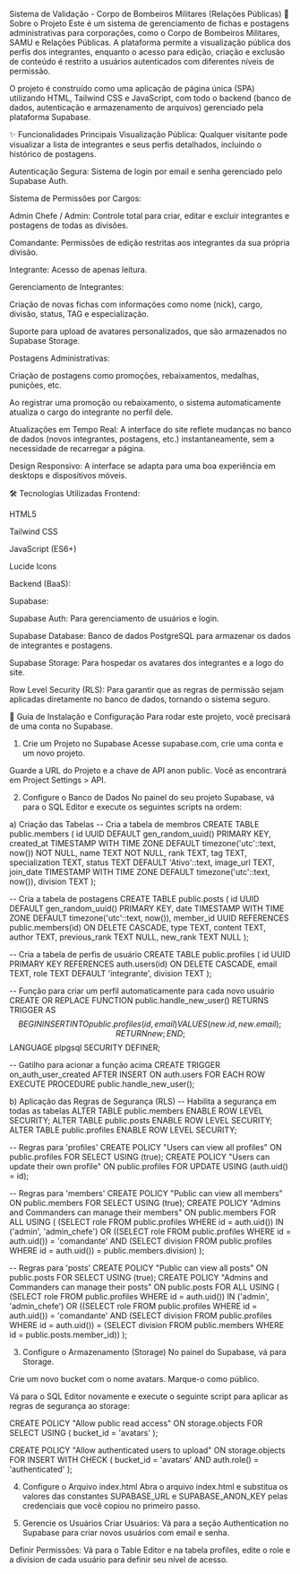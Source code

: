 Sistema de Validação - Corpo de Bombeiros Militares (Relações Públicas)
📖 Sobre o Projeto
Este é um sistema de gerenciamento de fichas e postagens administrativas para corporações, como o Corpo de Bombeiros Militares, SAMU e Relações Públicas. A plataforma permite a visualização pública dos perfis dos integrantes, enquanto o acesso para edição, criação e exclusão de conteúdo é restrito a usuários autenticados com diferentes níveis de permissão.

O projeto é construído como uma aplicação de página única (SPA) utilizando HTML, Tailwind CSS e JavaScript, com todo o backend (banco de dados, autenticação e armazenamento de arquivos) gerenciado pela plataforma Supabase.

✨ Funcionalidades Principais
Visualização Pública: Qualquer visitante pode visualizar a lista de integrantes e seus perfis detalhados, incluindo o histórico de postagens.

Autenticação Segura: Sistema de login por email e senha gerenciado pelo Supabase Auth.

Sistema de Permissões por Cargos:

Admin Chefe / Admin: Controle total para criar, editar e excluir integrantes e postagens de todas as divisões.

Comandante: Permissões de edição restritas aos integrantes da sua própria divisão.

Integrante: Acesso de apenas leitura.

Gerenciamento de Integrantes:

Criação de novas fichas com informações como nome (nick), cargo, divisão, status, TAG e especialização.

Suporte para upload de avatares personalizados, que são armazenados no Supabase Storage.

Postagens Administrativas:

Criação de postagens como promoções, rebaixamentos, medalhas, punições, etc.

Ao registrar uma promoção ou rebaixamento, o sistema automaticamente atualiza o cargo do integrante no perfil dele.

Atualizações em Tempo Real: A interface do site reflete mudanças no banco de dados (novos integrantes, postagens, etc.) instantaneamente, sem a necessidade de recarregar a página.

Design Responsivo: A interface se adapta para uma boa experiência em desktops e dispositivos móveis.

🛠️ Tecnologias Utilizadas
Frontend:

HTML5

Tailwind CSS

JavaScript (ES6+)

Lucide Icons

Backend (BaaS):

Supabase:

Supabase Auth: Para gerenciamento de usuários e login.

Supabase Database: Banco de dados PostgreSQL para armazenar os dados de integrantes e postagens.

Supabase Storage: Para hospedar os avatares dos integrantes e a logo do site.

Row Level Security (RLS): Para garantir que as regras de permissão sejam aplicadas diretamente no banco de dados, tornando o sistema seguro.

🚀 Guia de Instalação e Configuração
Para rodar este projeto, você precisará de uma conta no Supabase.

1. Crie um Projeto no Supabase
Acesse supabase.com, crie uma conta e um novo projeto.

Guarde a URL do Projeto e a chave de API anon public. Você as encontrará em Project Settings > API.

2. Configure o Banco de Dados
No painel do seu projeto Supabase, vá para o SQL Editor e execute os seguintes scripts na ordem:

a) Criação das Tabelas
-- Cria a tabela de membros
CREATE TABLE public.members (
    id UUID DEFAULT gen_random_uuid() PRIMARY KEY,
    created_at TIMESTAMP WITH TIME ZONE DEFAULT timezone('utc'::text, now()) NOT NULL,
    name TEXT NOT NULL,
    rank TEXT,
    tag TEXT,
    specialization TEXT,
    status TEXT DEFAULT 'Ativo'::text,
    image_url TEXT,
    join_date TIMESTAMP WITH TIME ZONE DEFAULT timezone('utc'::text, now()),
    division TEXT
);

-- Cria a tabela de postagens
CREATE TABLE public.posts (
    id UUID DEFAULT gen_random_uuid() PRIMARY KEY,
    date TIMESTAMP WITH TIME ZONE DEFAULT timezone('utc'::text, now()),
    member_id UUID REFERENCES public.members(id) ON DELETE CASCADE,
    type TEXT,
    content TEXT,
    author TEXT,
    previous_rank TEXT NULL,
    new_rank TEXT NULL
);

-- Cria a tabela de perfis de usuário
CREATE TABLE public.profiles (
  id UUID PRIMARY KEY REFERENCES auth.users(id) ON DELETE CASCADE,
  email TEXT,
  role TEXT DEFAULT 'integrante',
  division TEXT
);

-- Função para criar um perfil automaticamente para cada novo usuário
CREATE OR REPLACE FUNCTION public.handle_new_user()
RETURNS TRIGGER AS $$
BEGIN
  INSERT INTO public.profiles (id, email)
  VALUES (new.id, new.email);
  RETURN new;
END;
$$ LANGUAGE plpgsql SECURITY DEFINER;

-- Gatilho para acionar a função acima
CREATE TRIGGER on_auth_user_created
  AFTER INSERT ON auth.users
  FOR EACH ROW EXECUTE PROCEDURE public.handle_new_user();

b) Aplicação das Regras de Segurança (RLS)
-- Habilita a segurança em todas as tabelas
ALTER TABLE public.members ENABLE ROW LEVEL SECURITY;
ALTER TABLE public.posts ENABLE ROW LEVEL SECURITY;
ALTER TABLE public.profiles ENABLE ROW LEVEL SECURITY;

-- Regras para 'profiles'
CREATE POLICY "Users can view all profiles" ON public.profiles FOR SELECT USING (true);
CREATE POLICY "Users can update their own profile" ON public.profiles FOR UPDATE USING (auth.uid() = id);

-- Regras para 'members'
CREATE POLICY "Public can view all members" ON public.members FOR SELECT USING (true);
CREATE POLICY "Admins and Commanders can manage their members" ON public.members FOR ALL USING (
  (SELECT role FROM public.profiles WHERE id = auth.uid()) IN ('admin', 'admin_chefe') OR
  ((SELECT role FROM public.profiles WHERE id = auth.uid()) = 'comandante' AND (SELECT division FROM public.profiles WHERE id = auth.uid()) = public.members.division)
);

-- Regras para 'posts'
CREATE POLICY "Public can view all posts" ON public.posts FOR SELECT USING (true);
CREATE POLICY "Admins and Commanders can manage their posts" ON public.posts FOR ALL USING (
  (SELECT role FROM public.profiles WHERE id = auth.uid()) IN ('admin', 'admin_chefe') OR
  ((SELECT role FROM public.profiles WHERE id = auth.uid()) = 'comandante' AND 
   (SELECT division FROM public.profiles WHERE id = auth.uid()) = (SELECT division FROM public.members WHERE id = public.posts.member_id))
);

3. Configure o Armazenamento (Storage)
No painel do Supabase, vá para Storage.

Crie um novo bucket com o nome avatars. Marque-o como público.

Vá para o SQL Editor novamente e execute o seguinte script para aplicar as regras de segurança ao storage:

CREATE POLICY "Allow public read access"
ON storage.objects FOR SELECT
USING ( bucket_id = 'avatars' );

CREATE POLICY "Allow authenticated users to upload"
ON storage.objects FOR INSERT
WITH CHECK ( bucket_id = 'avatars' AND auth.role() = 'authenticated' );

4. Configure o Arquivo index.html
Abra o arquivo index.html e substitua os valores das constantes SUPABASE_URL e SUPABASE_ANON_KEY pelas credenciais que você copiou no primeiro passo.

5. Gerencie os Usuários
Criar Usuários: Vá para a seção Authentication no Supabase para criar novos usuários com email e senha.

Definir Permissões: Vá para o Table Editor e na tabela profiles, edite o role e a division de cada usuário para definir seu nível de acesso.
